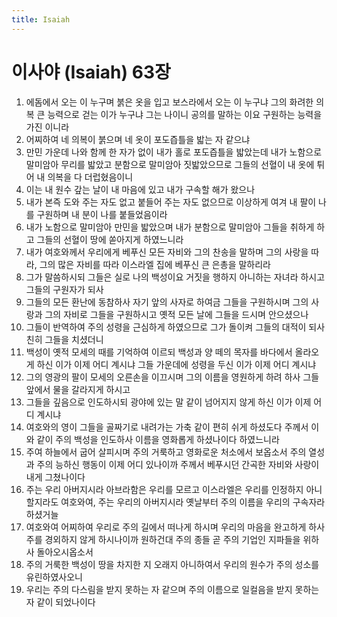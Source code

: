 ```yaml
---
title: Isaiah
---
```


# 이사야 (Isaiah) 63장
1. 에돔에서 오는 이 누구며 붉은 옷을 입고 보스라에서 오는 이 누구냐 그의 화려한 의복 큰 능력으로 걷는 이가 누구냐 그는 나이니 공의를 말하는 이요 구원하는 능력을 가진 이니라
1. 어찌하여 네 의복이 붉으며 네 옷이 포도즙틀을 밟는 자 같으냐
1. 만민 가운데 나와 함께 한 자가 없이 내가 홀로 포도즙틀을 밟았는데 내가 노함으로 말미암아 무리를 밟았고 분함으로 말미암아 짓밟았으므로 그들의 선혈이 내 옷에 튀어 내 의복을 다 더럽혔음이니
1. 이는 내 원수 갚는 날이 내 마음에 있고 내가 구속할 해가 왔으나
1. 내가 본즉 도와 주는 자도 없고 붙들어 주는 자도 없으므로 이상하게 여겨 내 팔이 나를 구원하며 내 분이 나를 붙들었음이라
1. 내가 노함으로 말미암아 만민을 밟았으며 내가 분함으로 말미암아 그들을 취하게 하고 그들의 선혈이 땅에 쏟아지게 하였느니라
1. 내가 여호와께서 우리에게 베푸신 모든 자비와 그의 찬송을 말하며 그의 사랑을 따라, 그의 많은 자비를 따라 이스라엘 집에 베푸신 큰 은총을 말하리라
1. 그가 말씀하시되 그들은 실로 나의 백성이요 거짓을 행하지 아니하는 자녀라 하시고 그들의 구원자가 되사
1. 그들의 모든 환난에 동참하사 자기 앞의 사자로 하여금 그들을 구원하시며 그의 사랑과 그의 자비로 그들을 구원하시고 옛적 모든 날에 그들을 드시며 안으셨으나
1. 그들이 반역하여 주의 성령을 근심하게 하였으므로 그가 돌이켜 그들의 대적이 되사 친히 그들을 치셨더니
1. 백성이 옛적 모세의 때를 기억하여 이르되 백성과 양 떼의 목자를 바다에서 올라오게 하신 이가 이제 어디 계시냐 그들 가운데에 성령을 두신 이가 이제 어디 계시냐
1. 그의 영광의 팔이 모세의 오른손을 이끄시며 그의 이름을 영원하게 하려 하사 그들 앞에서 물을 갈라지게 하시고
1. 그들을 깊음으로 인도하시되 광야에 있는 말 같이 넘어지지 않게 하신 이가 이제 어디 계시냐
1. 여호와의 영이 그들을 골짜기로 내려가는 가축 같이 편히 쉬게 하셨도다 주께서 이와 같이 주의 백성을 인도하사 이름을 영화롭게 하셨나이다 하였느니라
1. 주여 하늘에서 굽어 살피시며 주의 거룩하고 영화로운 처소에서 보옵소서 주의 열성과 주의 능하신 행동이 이제 어디 있나이까 주께서 베푸시던 간곡한 자비와 사랑이 내게 그쳤나이다
1. 주는 우리 아버지시라 아브라함은 우리를 모르고 이스라엘은 우리를 인정하지 아니할지라도 여호와여, 주는 우리의 아버지시라 옛날부터 주의 이름을 우리의 구속자라 하셨거늘
1. 여호와여 어찌하여 우리로 주의 길에서 떠나게 하시며 우리의 마음을 완고하게 하사 주를 경외하지 않게 하시나이까 원하건대 주의 종들 곧 주의 기업인 지파들을 위하사 돌아오시옵소서
1. 주의 거룩한 백성이 땅을 차지한 지 오래지 아니하여서 우리의 원수가 주의 성소를 유린하였사오니
1. 우리는 주의 다스림을 받지 못하는 자 같으며 주의 이름으로 일컬음을 받지 못하는 자 같이 되었나이다
